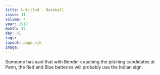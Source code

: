 ```yaml
---
title: Untitled - Baseball
issue: 11
volume: 4
year: 1917
month: 15
day: VI
tags:
layout: page.njk
image:
---
```

Someone has said that with Bender coaching the pitching candidates at Penn, the Red and Blue batteries will probably use the Indian sign. 

